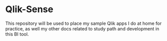 # Qlik-Sense
This repository will be used to place my sample Qlik apps I do at home for practice, as well my other docs related to study path and development in this BI tool. 
